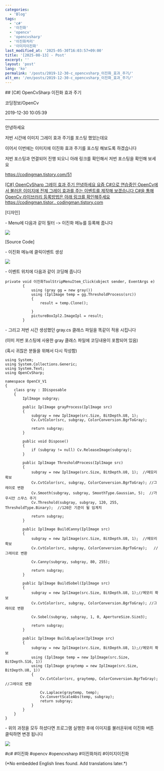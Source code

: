 ```yaml
---
categories:
  - 'Blog'
tags:
  - 'c#'
  - '이진화'
  - 'opencv'
  - 'opencvsharp'
  - '이진화처리'
  - '이미지이진화'
last_modified_at: '2025-05-30T16:03:57+09:00'
title: '[2025-08-13] - Post'
excerpt: ''
layout: 'post'
lang: 'ko'
permalink: '/posts/2019-12-30-c_opencvsharp_이진화_효과_주기/'
alt_en: '/en/posts/2019-12-30-c_opencvsharp_이진화_효과_주기/'
---
```


<div class="lang-panel lang-ko" lang="ko">
## [C#] OpenCvSharp 이진화 효과 주기

코딩정보/OpenCv

2019-12-30 10:05:39

* * *

안녕하세요

저번 시간에 이미지 그레이 효과 주기를 포스팅 했었는데요

이어서 이번에는 이미지에 이진화 효과 주기를 포스팅 해보도록 하겠습니다

저번 포스팅과 연결되어 진행 되오니 아래 링크를 확인해서 저번 포스팅을 확인해 보세요

<https://codingman.tistory.com/51>

[ [C#] OpenCvSharp 그레이 효과 주기 안녕하세요 요즘 C#으로 연습중인 OpenCv에서 불러온 이미지에 전체 그레이 효과를
주는 이벤트를 제작해 보겠습니다 C#을 통해 OpenCv 라이브러리 등록방법은 아래 링크를 확인해주세요
https://codingman.tistor.. codingman.tistory.com
](https://codingman.tistory.com/51)

[디자인]

\- Menu에 다음과 같이 필터 -> 이진화 메뉴를 등록해 줍니다

![](/assets/images/c_opencvsharp_이진화_효과_주기/img.jpg)

[Source Code]

\- 이진화 메뉴에 클릭이벤트 생성

![](/assets/images/c_opencvsharp_이진화_효과_주기/img_1.jpg)

\- 이벤트 위치에 다음과 같이 코딩해 줍니다

    
    
    private void 이진화ToolStripMenuItem_Click(object sender, EventArgs e)
            {
                using (gray gg = new gray())
                using (IplImage temp = gg.ThresholdProcess(src))
                {
                    result = temp.Clone();
    
                }
                pictureBoxIpl2.ImageIpl = result;
            }

\- 그리고 저번 시간 생성했던 gray.cs 클래스 파일을 똑같이 적용 시킵니다

(이미 저번 포스팅에 사용한 gray 클래스 파일에 코딩내용이 포함되어 있음)

(혹시 귀찮은 분들을 위해서 다시 작성함)

    
    
    using System;
    using System.Collections.Generic;
    using System.Text;
    using OpenCvSharp;
    
    namespace OpenCV_V1
    {
        class gray : IDisposable
        {
            IplImage subgray;
    
            public IplImage grayProcess(IplImage src)
            {
                subgray = new IplImage(src.Size, BitDepth.U8, 1);
                Cv.CvtColor(src, subgray, ColorConversion.BgrToGray);
    
                return subgray;
            }
    
            public void Dispose()
            {
                if (subgray != null) Cv.ReleaseImage(subgray);
            }
    
            public IplImage ThresholdProcess(IplImage src)
            {
                subgray = new IplImage(src.Size, BitDepth.U8, 1);  //메모리 확보
                Cv.CvtColor(src, subgray, ColorConversion.BgrToGray); //그레이로 변환
                Cv.Smooth(subgray, subgray, SmoothType.Gaussian, 5);  //가우시안 스무스 주기
                Cv.Threshold(subgray, subgray, 120, 255, ThresholdType.Binary);  //120은 기준이 될 임계치
    
                return subgray;
            }
    
            public IplImage BuildCanny(IplImage src)
            {
                subgray = new IplImage(src.Size, BitDepth.U8, 1);  //메모리 확보
                Cv.CvtColor(src, subgray, ColorConversion.BgrToGray);   //그레이로 변환
    
                Cv.Canny(subgray, subgray, 80, 255);
    
                return subgray;
            }
    
            public IplImage BuildSobel(IplImage src)
            {
                subgray = new IplImage(src.Size, BitDepth.U8, 1);//메모리 확보
                Cv.CvtColor(src, subgray, ColorConversion.BgrToGray); //그레이로 변환
    
                Cv.Sobel(subgray, subgray, 1, 0, ApertureSize.Size3);
    
                return subgray;
            }
    
            public IplImage BuildLaplace(IplImage src)
            {
                subgray = new IplImage(src.Size, BitDepth.U8, 1);//메모리 확보
                using (IplImage temp = new IplImage(src.Size, BitDepth.S16, 1))
                using (IplImage graytemp = new IplImage(src.Size, BitDepth.U8, 1))
                {
                    Cv.CvtColor(src, graytemp, ColorConversion.BgrToGray); //그레이로 변환
    
                    Cv.Laplace(graytemp, temp);
                    Cv.ConvertScaleAbs(temp, subgray);
                    return subgray;
                }
            }
        }
    }
    

\- 위의 과정을 모두 하셨다면 프로그램 실행한 후에 이미지를 불러온뒤에 이진화 버튼 클릭하면 변경 됩니다

![](/assets/images/c_opencvsharp_이진화_효과_주기/img_2.jpg)

  

#c# #이진화 #opencv #opencvsharp #이진화처리 #이미지이진화


</div>
<div class="lang-panel lang-en" lang="en">
(*No embedded English lines found. Add translations later.*)

</div>

